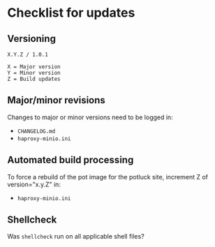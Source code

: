 # Checklist for updates

## Versioning
```
X.Y.Z / 1.0.1

X = Major version
Y = Minor version
Z = Build updates
```

## Major/minor revisions
Changes to major or minor versions need to be logged in:
* `CHANGELOG.md`
* `haproxy-minio.ini`

## Automated build processing
To force a rebuild of the pot image for the potluck site, increment Z of version="x.y.Z" in:
* `haproxy-minio.ini`

## Shellcheck
Was `shellcheck` run on all applicable shell files?
